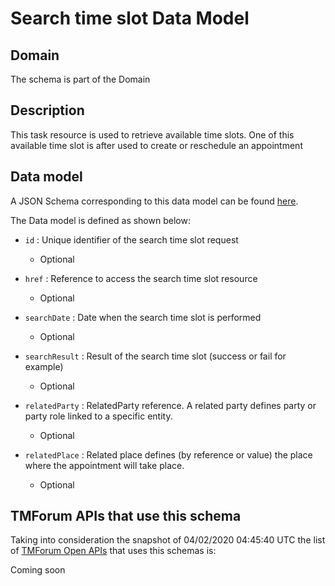 # Search time slot Data Model

## Domain

The  schema is part of the  Domain

## Description

This task resource is used to retrieve available time slots. One of this available time slot is after used to create or reschedule an appointment

## Data model

A JSON Schema corresponding to this data model can be found
[here](https://github.com/tmforum-rand/schemas/blob/candidates/Customer/SearchTimeSlot.schema.json).

The Data model is defined as shown below:
- `id` : Unique identifier of the search time slot request

  - Optional

- `href` : Reference to access the search time slot resource

  - Optional

- `searchDate` : Date when the search time slot is performed

  - Optional

- `searchResult` : Result of the search time slot (success or fail for example)

  - Optional

- `relatedParty` : RelatedParty reference. A related party defines party or party role linked to a specific entity.

  - Optional

- `relatedPlace` : Related place defines (by reference or value) the place where the appointment will take place.

  - Optional





## TMForum APIs that use this schema

Taking into consideration the snapshot of 04/02/2020 04:45:40 UTC the list of [TMForum Open APIs](https://www.tmforum.org/open-apis/) that uses this schemas is:

Coming soon